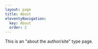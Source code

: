 ```yaml
---
layout: page
title: About
eleventyNavigation:
  key: About
  order: 2
---
```


This is an "about the author/site" type page.
